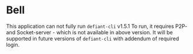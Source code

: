 # Bell
This application can not fully run ```defiant-cli``` v1.5.1
To run, it requires P2P- and Socket-server - which is not available in above version. It will be supported in future versions of ```defiant-cli``` with addendum of required login.
